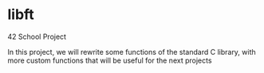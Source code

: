 # libft
42 School Project  
  
In this project, we will rewrite some functions of the standard C library, with more custom functions that will be useful for the next projects
